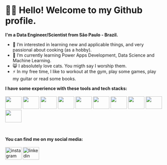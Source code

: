 # 👋🏼 Hello! Welcome to my Github profile.


<b>I'm a Data Engineer/Scientist from São Paulo - Brazil.</b>

- 👀 I’m interested in learning new and applicable things, and very passional about cooking (as a hobby).
- 🌱 I’m currently learning Power Apps Development, Data Science and Machine Learning.
- 😸 I absolutely love cats. You migth say I worship them.
- ⚡ In my free time, I like to workout at the gym, play some games, play my guitar or read some books.

<b>I have some experience with these tools and tech stacks:</b><br><br>
<img src="https://cdn.jsdelivr.net/gh/devicons/devicon/icons/vscode/vscode-original.svg" width="52" height="40"/>
<img src="https://cdn.jsdelivr.net/gh/devicons/devicon/icons/photoshop/photoshop-plain.svg" width="52" height="40"/>
<img src="https://cdn.jsdelivr.net/gh/devicons/devicon/icons/mysql/mysql-original.svg" width="52" height="40"/>
<img src="https://cdn.jsdelivr.net/gh/devicons/devicon/icons/postgresql/postgresql-plain.svg" width="52" height="40"/>
<img src="https://cdn.jsdelivr.net/gh/devicons/devicon/icons/microsoftsqlserver/microsoftsqlserver-plain.svg" width="52" height="40"/>
<img src="https://cdn.jsdelivr.net/gh/devicons/devicon/icons/python/python-original.svg" width="52" height="40"/>
<img src="https://cdn.jsdelivr.net/gh/devicons/devicon/icons/javascript/javascript-original.svg" width="52" height="40"/>
<img src="https://cdn.jsdelivr.net/gh/devicons/devicon/icons/react/react-original.svg" width="52" height="40"/>
<img src="https://cdn.jsdelivr.net/gh/devicons/devicon/icons/nextjs/nextjs-original.svg" width="52" height="40"/>
<img src="https://cdn.jsdelivr.net/gh/devicons/devicon/icons/nestjs/nestjs-plain.svg" width="52" height="40"/>
          
    
<br>

<b>You can find me on my social media:</b> <br><br>
<a href="https://www.instagram.com/leoakang/" target="_blank"><img src="https://raw.githubusercontent.com/maurodesouza/profile-readme-generator/master/src/assets/icons/social/instagram/default.svg" width="52" height="40" alt="instagram logo" style="max-width: 100%;"></a>
<a href="https://www.linkedin.com/in/leoakang/"><img src="https://raw.githubusercontent.com/maurodesouza/profile-readme-generator/master/src/assets/icons/social/linkedin/default.svg" width="52" height="40" alt="linkedin logo" style="max-width: 100%;"></a>

